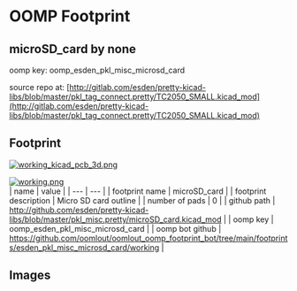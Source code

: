 # OOMP Footprint  
## microSD_card  by none  
  
oomp key: oomp_esden_pkl_misc_microsd_card  
  
source repo at: [http://gitlab.com/esden/pretty-kicad-libs/blob/master/pkl_tag_connect.pretty/TC2050_SMALL.kicad_mod](http://gitlab.com/esden/pretty-kicad-libs/blob/master/pkl_tag_connect.pretty/TC2050_SMALL.kicad_mod)  
## Footprint  
  
[![working_kicad_pcb_3d.png](working_kicad_pcb_3d_600.png)](working_kicad_pcb_3d.png)  
  
[![working.png](working_600.png)](working.png)  
| name | value | 
| --- | --- | 
| footprint name | microSD_card | 
| footprint description | Micro SD card outline | 
| number of pads | 0 | 
| github path | http://github.com/esden/pretty-kicad-libs/blob/master/pkl_misc.pretty/microSD_card.kicad_mod | 
| oomp key | oomp_esden_pkl_misc_microsd_card | 
| oomp bot github | https://github.com/oomlout/oomlout_oomp_footprint_bot/tree/main/footprints/esden_pkl_misc_microsd_card/working | 
## Images  
